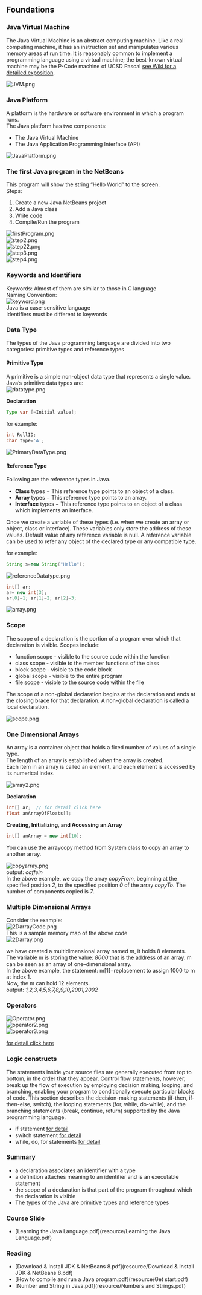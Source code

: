 ## Foundations

### Java Virtual Machine

The Java Virtual Machine is an abstract computing machine. Like a real computing machine, it has an instruction set and manipulates various memory areas at run time. It is reasonably common to implement a programming language using a virtual machine; the best-known virtual machine may be the P-Code machine of UCSD Pascal [see Wiki for a detailed exposition](http://en.wikipedia.org/wiki/Java_virtual_machine).

![JVM.png](images/JVM.png)

### Java Platform

A platform is the hardware or software environment in which a program runs.  
The Java platform has two components:
- The Java Virtual Machine
- The Java Application Programming Interface (API)

![JavaPlatform.png](images/JavaPlatform.png)

### The first Java program in the NetBeans

This program will show the string “Hello World” to the screen.  
Steps:
1. Create a new Java NetBeans project
2. Add a Java class
3. Write code
4. Compile/Run the program

![firstProgram.png](images/firstProgram.png)  
![step2.png](images/step2.png)  
![step22.png](images/step22.png)  
![step3.png](images/step3.png)  
![step4.png](images/step4.png)

### Keywords and Identifiers

Keywords: Almost of them are similar to those in C language  
Naming Convention:  
![keyword.png](images/keyword.png)  
Java is a case-sensitive language  
Identifiers must be different to keywords

### Data Type

The types of the Java programming language are divided into two categories: primitive types and reference types

#### Primitive Type

A primitive is a simple non-object data type that represents a single value. Java’s primitive data types are:  
![datatype.png](images/datatype.png)

**Declaration**  
```java
Type var [=Initial value];
```
for example:  
```java
int RollID;
char type='A';
```
![PrimaryDataType.png](images/PrimaryDataType.png)

#### Reference Type

Following are the reference types in Java.

- **Class** types − This reference type points to an object of a class.
- **Array** types − This reference type points to an array.
- **Interface** types − This reference type points to an object of a class which implements an interface.

Once we create a variable of these types (i.e. when we create an array or object, class or interface). These variables only store the address of these values. Default value of any reference variable is null. A reference variable can be used to refer any object of the declared type or any compatible type.

for example:  
```java
String s=new String("Hello");
```
![referenceDatatype.png](images/referenceDatatype.png)

```java
int[] ar;
ar= new int[3];
ar[0]=1; ar[1]=2; ar[2]=3;
```
![array.png](images/array.png)

### Scope

The scope of a declaration is the portion of a program over which that declaration is visible. Scopes include:

- function scope - visible to the source code within the function
- class scope - visible to the member functions of the class
- block scope - visible to the code block
- global scope - visible to the entire program
- file scope - visible to the source code within the file

The scope of a non-global declaration begins at the declaration and ends at the closing brace for that declaration. A non-global declaration is called a local declaration.

![scope.png](images/scope.png)

### One Dimensional Arrays

An array is a container object that holds a fixed number of values of a single type.  
The length of an array is established when the array is created.  
Each item in an array is called an element, and each element is accessed by its numerical index.

![array2.png](images/array2.png)

**Declaration**  
```java
int[] ar;  // for detail click here
float anArrayOfFloats[];
```

**Creating, Initializing, and Accessing an Array**  
```java
int[] anArray = new int[10];
```
You can use the arraycopy method from System class to copy an array to another array.

![copyarray.png](images/copyarray.png)  
output: *caffein*  
In the above example, we copy the array *copyFrom*, beginning at the specified position *2*, to the specified position *0* of the array *copyTo*. The number of components copied is *7*.

### Multiple Dimensional Arrays

Consider the example:  
![2DarrayCode.png](images/2DarrayCode.png)  
This is a sample memory map of the above code  
![2Darray.png](images/2Darray.png)  

we have created a multidimensional array named *m*, it holds 8 elements. The variable m is storing the value: *8000* that is the address of an array. m can be seen as an array of one–dimensional array.  
In the above example, the statement: m[1]=replacement to assign 1000 to m at index 1.  
Now, the m can hold 12 elements.  
output: *1,2,3,4,5,6,7,8,9,10,2001,2002*

### Operators

![Operator.png](images/Operator.png)  
![operator2.png](images/operator2.png)  
![operator3.png](images/operator3.png)

[for detail click here](https://docs.oracle.com/javase/tutorial/java/nutsandbolts/operators.html)

### Logic constructs

The statements inside your source files are generally executed from top to bottom, in the order that they appear. Control flow statements, however, break up the flow of execution by employing decision making, looping, and branching, enabling your program to conditionally execute particular blocks of code. This section describes the decision-making statements (if-then, if-then-else, switch), the looping statements (for, while, do-while), and the branching statements (break, continue, return) supported by the Java programming language.

- if statement [for detail](https://docs.oracle.com/javase/tutorial/java/nutsandbolts/if.html)
- switch statement [for detail](https://docs.oracle.com/javase/tutorial/java/nutsandbolts/switch.html)
- while, do, for statements [for detail](https://docs.oracle.com/javase/tutorial/java/nutsandbolts/while.html)

### Summary

- a declaration associates an identifier with a type
- a definition attaches meaning to an identifier and is an executable statement
- the scope of a declaration is that part of the program throughout which the declaration is visible
- The types of the Java are primitive types and reference types

### Course Slide

- [Learning the Java Language.pdf](resource/Learning the Java Language.pdf)

### Reading

- [Download & Install JDK & NetBeans 8.pdf](resource/Download & Install JDK & NetBeans 8.pdf)
- [How to compile and run a Java program.pdf](resource/Get start.pdf)
- [Number and String in Java.pdf](resource/Numbers and Strings.pdf)
